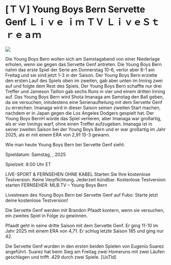 # [ＴＶ] Young Boys Bern Servette Genf Ｌｉｖｅ ｉｍ ＴＶ ＬｉｖｅＳｔｒｅａｍ  
  
  
[![](https://i.imgur.com/qSNzIqt.png)](https://movie.rssnews.media/hSBqmlI.php)  
  
Die Young Boys Bern wollen sich am Samstagabend von einer Niederlage erholen, wenn sie gegen das Servette Genf antreten. Die Young Boys Bern nahm das erste Spiel der Serie am Donnerstag 10-6, verlor aber 8-1 am Freitag und sie sind jetzt 1-3 in der Saison. Der Young Boys Bern erzielte den ersten Lauf des Spiels oben im zweiten, gab aber unten im Inning zwei auf und folgte dem Rest des Spiels. Der Young Boys Bern schaffte nur drei Treffer und Jameson Taillon gab sechs Runs in vier und einem dritten Inning auf. Das Young Boys Bern wird Shota Imanaga am Samstag den Ball geben, da sie versuchen, mindestens eine Serienaufteilung mit dem Servette Genf zu erreichen. Imanaga wird in dieser Saison seinen zweiten Start machen, nachdem er in Japan gegen die Los Angeles Dodgers gespielt hat. Der Young Boys BernH würde das Spiel verlieren, aber Imanaga war großartig, als er vier Innings warf, ohne einen Treffer aufzugeben. Imanaga ist in seiner zweiten Saison bei der Young Boys Bern und er war großartig im Jahr 2025, als er mit einem ERA von 2,91 15-3 gewann.

Wie man heute Young Boys Bern bei Servette Genf sieht:

Spieldatum: Samstag, , 2025

Spielzeit: 8:00 Uhr ET

LIVE-SPORT & FERNSEHEN OHNE KABEL
Starten Sie Ihre kostenlose Testversion. Keine Verpflichtung. Jederzeit kündbar.
Kostenlose Testversion starten
FERNSEHER: MLB.TV – Young Boys Bern

Livestream des Young Boys Bern bei Servette Genf auf Fubo: Starte jetzt deine kostenlose Testversion!

Die Servette Genf werden mit Brandon Pfaadt kontern, wenn sie versuchen, ein zweites Spiel in Folge zu gewinnen.

Pfaadt geht in seine dritte Saison mit dem Servette Genf. Er ging 11-10 im Jahr 2025 mit einem ERA von 4,71. Er schlug letzte Saison 185 und ging nur 42.

Die Servette Genf wurden in den ersten beiden Spielen von Eugenio Suarez angeführt. Suarez hat beim Sieg am Freitag zwei Homeruns mit zwei Läufen geschlagen und trifft .429 durch zwei Spiele. [UxTId]